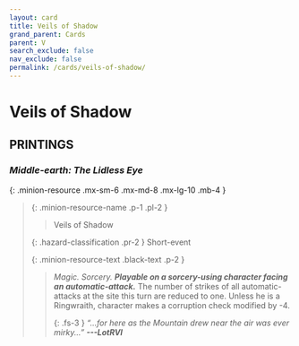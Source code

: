```yaml
---
layout: card
title: Veils of Shadow
grand_parent: Cards
parent: V
search_exclude: false
nav_exclude: false
permalink: /cards/veils-of-shadow/
---
```


# Veils of Shadow


## PRINTINGS


### _Middle-earth: The Lidless Eye_

{: .minion-resource .mx-sm-6 .mx-md-8 .mx-lg-10 .mb-4 }
> {: .minion-resource-name .p-1 .pl-2 }
> > <div class="hazard-mp"></div>
> > <div class="card-name">Veils of Shadow</div>
>
> {: .hazard-classification .pr-2 }
> Short-event
>
> {: .minion-resource-text .black-text .p-2 }
> > _Magic._ _Sorcery._ ***Playable on a sorcery-using character facing an automatic-attack.*** The number of strikes of all automatic-attacks at the site this turn are reduced to one. Unless he is a Ringwraith, character makes a corruption check modified by -4. 
> > 
> > {: .fs-3 } 
> > _“...for here as the Mountain drew near the air was ever mirky...”_ ***---&#65279;LotRVI*** 
> 
